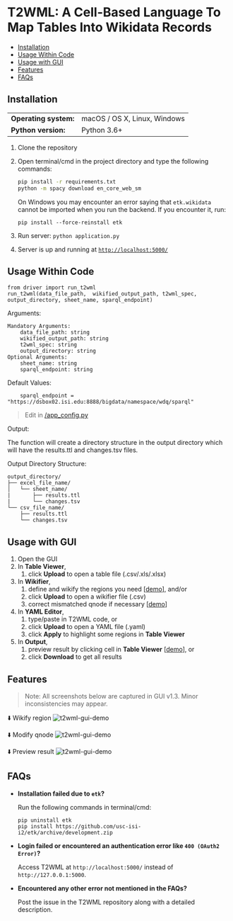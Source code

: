 # T2WML: A Cell-Based Language To Map Tables Into Wikidata Records

* [Installation](#installation)
* [Usage Within Code](#usage_within_code)
* [Usage with GUI](#usage_with_gui)
* [Features](#features)
* [FAQs](#faqs)

<span id="installation"></span>
## Installation
<table>
  <tr><td><b>Operating system:</b></td><td>macOS / OS X, Linux, Windows</td></tr>
  <tr><td><b>Python version:</b></td><td>Python 3.6+</td></tr>
</table>

1. Clone the repository
2. Open terminal/cmd in the project directory and type the following commands:
    ```sh
    pip install -r requirements.txt
    python -m spacy download en_core_web_sm
    ```
    On Windows you may encounter an error saying that `etk.wikidata` cannot be imported when you run the backend.
    If you encounter it, run:

    `pip install --force-reinstall etk`
3. Run server:
   ```python application.py```
4. Server is up and running at [`http://localhost:5000/`](http://localhost:5000/)

<span id="usage_within_code"></span>
## Usage Within Code
```
from driver import run_t2wml
run_t2wml(data_file_path,  wikified_output_path, t2wml_spec, output_directory, sheet_name, sparql_endpoint)
```
Arguments:
```
Mandatory Arguments:
    data_file_path: string
    wikified_output_path: string 
    t2wml_spec: string
    output_directory: string 
Optional Arguments:
    sheet_name: string
    sparql_endpoint: string
```

Default Values:
``` 
    sparql_endpoint = "https://dsbox02.isi.edu:8888/bigdata/namespace/wdq/sparql"
```

> Edit in [/app_config.py](https://github.com/usc-isi-i2/t2wml/blob/master/app_config.py)

Output:

The function will create a directory structure in the output directory which will have the results.ttl and changes.tsv files.

Output Directory Structure:
```
output_directory/
├── excel_file_name/
│   └── sheet_name/
|       ├── results.ttl
|       └── changes.tsv
└── csv_file_name/
    ├── results.ttl
    └── changes.tsv
```

<span id="usage_with_gui"></span>
## Usage with GUI

1. Open the GUI
2. In **Table Viewer**,
	1. click **Upload** to open a table file (.csv/.xls/.xlsx)
3. In **Wikifier**,
	1. define and wikify the regions you need [[demo](#wikify_region)], and/or
	2. click **Upload** to open a wikifier file (.csv)
	3. correct mismatched qnode if necessary [[demo](#modify_qnode)]
4. In **YAML Editor**,
	1. type/paste in T2WML code, or
	2. click **Upload** to open a YAML file (.yaml)
	3. click **Apply** to highlight some regions in **Table Viewer**
5. In **Output**,
	1. preview result by clicking cell in **Table Viewer** [[demo](#preview_result)], or
	2. click **Download** to get all results

<span id="features"></span>
## Features

> Note: All screenshots below are captured in GUI v1.3. Minor inconsistencies may appear.

<span id="wikify_region"></span>⬇️ Wikify region
![t2wml-gui-demo](demo/t2wml-gui-v1.3-wikifier_add.gif)

<span id="modify_qnode"></span>⬇️ Modify qnode
![t2wml-gui-demo](demo/t2wml-gui-v1.3-wikifier_update.gif)

<span id="preview_result"></span>⬇️ Preview result
![t2wml-gui-demo](demo/t2wml-gui-v1.3-output.gif)

<span id="faqs"></span>
## FAQs

* **Installation failed due to `etk`?**

    Run the following commands in terminal/cmd:
    ```
    pip uninstall etk
    pip install https://github.com/usc-isi-i2/etk/archive/development.zip
    ```

* **Login failed or encountered an authentication error like `400 (OAuth2 Error)`?**
  
    Access T2WML at `http://localhost:5000/` instead of `http://127.0.0.1:5000`.
    
* **Encountered any other error not mentioned in the FAQs?**
  
    Post the issue in the T2WML repository along with a detailed description.
